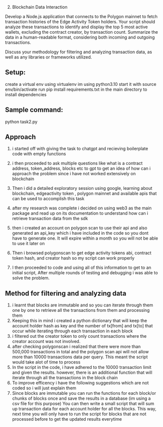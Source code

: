 2. Blockchain Data Interaction

Develop a Node.js application that connects to the Polygon mainnet to fetch transaction histories of the Edge Activity Token holders. Your script should analyze these transactions to identify and display the top 5 most active wallets, excluding the contract creator, by transaction count. Summarize the data in a human-readable format, considering both incoming and outgoing transactions.


Discuss your methodology for filtering and analyzing transaction data, as well as any libraries or frameworks utilized.

## Setup:
create a virtual env using virtualenv im using python3.10
start it with source env/bin/activate
run pip install requirements.txt in the main directory to install dependencies

## Sample command:
python task2.py

## Approach

1. i started off with giving the task to chatgpt and recieving boilerplate code with empty functions
2. i then proceeded to ask multiple questions like what is a contract address, token_address, blocks etc
to gpt to get an idea of how can i approach the problem since i have not worked extensively on blockchain
3. Then i did a detailed exploratory session using google, learning about blockchain, edgeactivity token
, polygon mainnet and available apis that can be used to accomplish this task
4. after my research was complete i decided on using web3 as the main package and read up on its documentation
to understand how can i retrieve transaction data from the sdk
5. then i created an account on polygon scan to use their api and also generated an api_key which i have 
included in the code so you dont have to generate one. It will expire within a month so you will not be able to use 
it later on

6. Then i browsed polygonscan to get edge activity tokens abi, contract token hash, and creator hash so my script
can work properly

7. I then proceeded to code and using all of this information to get to an initial script, After multiple rounds of
testing and debugging i was able to solve the problem.

## Method for filtering and analyzing data

1. i learnt that blocks are immutable and so you can iterate through them one by one to retrieve all the transactions
from them and processing them
2. Keeping this in mind i created a python dictionary that will keep the account holder hash as key and the number of
tx[from] and tx[to] that occur while iterating through each transaction in each block
3. i filtered out the creator token to only count transactions where the creator account was not involved.
4. after checking polygonscan i realized that there were more than 500,000 transactions in total and the polygon scan
api will not allow more than 10000 transactions data per query. This meant the script would take alot of time to process
5. In the script in the code, i have adhered to the 10000 transaction limit and given the results. however, there is
an additional function that will iterate through all the transactions in the block chain
6. To improve efficency i have the following suggestions which are not coded so i will just explain them
7. Since blocks are immutable you can run the functions for each block/or chunks of blocks once and save the results
in a database (im using a csv file for this purpose) You can then write a small script that will sum up transaction data for each account holder for all the blocks. This way, next time you will only have to run the script for blocks
that are not processed before to get the updated results everytime